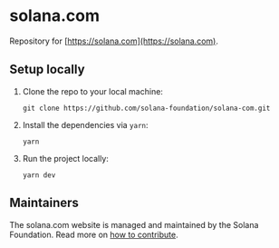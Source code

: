 # solana.com

Repository for [https://solana.com](https://solana.com).

## Setup locally

1. Clone the repo to your local machine:

   ```
   git clone https://github.com/solana-foundation/solana-com.git
   ```

2. Install the dependencies via `yarn`:

   ```
   yarn
   ```

3. Run the project locally:

   ```
   yarn dev
   ```

## Maintainers

The solana.com website is managed and maintained by the Solana Foundation. Read more on [how to contribute](CONTRIBUTING.md).
